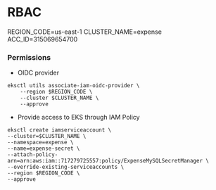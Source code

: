 # RBAC

REGION_CODE=us-east-1
CLUSTER_NAME=expense
ACC_ID=315069654700

### Permissions

* OIDC provider
```
eksctl utils associate-iam-oidc-provider \
    --region $REGION_CODE \
    --cluster $CLUSTER_NAME \
    --approve
```

* Provide access to EKS through IAM Policy
```
eksctl create iamserviceaccount \
--cluster=$CLUSTER_NAME \
--namespace=expense \
--name=expense-secret \
--attach-policy-arn=arn:aws:iam::717279725557:policy/ExpenseMySQLSecretManager \
--override-existing-serviceaccounts \
--region $REGION_CODE \
--approve
```